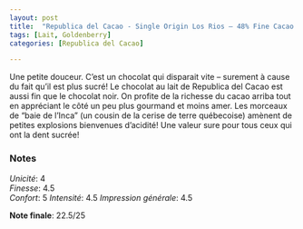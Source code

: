 ```yaml
---
layout: post
title:  "Republica del Cacao - Single Origin Los Rios – 48% Fine Cacao - Golden Berry & Dark Milk Chocolate"
tags: [Lait, Goldenberry] 
categories: [Republica del Cacao]

---
```


Une petite douceur. C’est un chocolat qui disparait vite – surement à cause du fait qu’il est plus sucré! Le chocolat au lait de Republica del Cacao est aussi fin que le chocolat noir. On profite de la richesse du cacao arriba tout en appréciant le côté un peu plus gourmand et moins amer. Les morceaux de “baie de l’Inca” (un cousin de la cerise de terre québecoise) amènent de petites explosions bienvenues d’acidité!
Une valeur sure pour tous ceux qui ont la dent sucrée!

### Notes

_Unicité_: 4  
_Finesse_: 4.5  
_Confort_: 5
_Intensité_: 4.5
_Impression générale_: 4.5

**Note finale**: 22.5/25